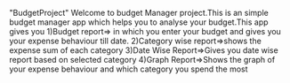 "BudgetProject" 
Welcome to budget Manager project.This is an simple budget manager app which helps you to analyse your budget.This app gives you
1)Budget report=> in which you enter your budget and gives you your expense behaviour till date.
2)Category wise report=>shows the expense sum of each category
3)Date Wise Report=>Gives you date wise report based on selected category
4)Graph Report=>Shows the graph of your expense behaviour and which category you spend the most
